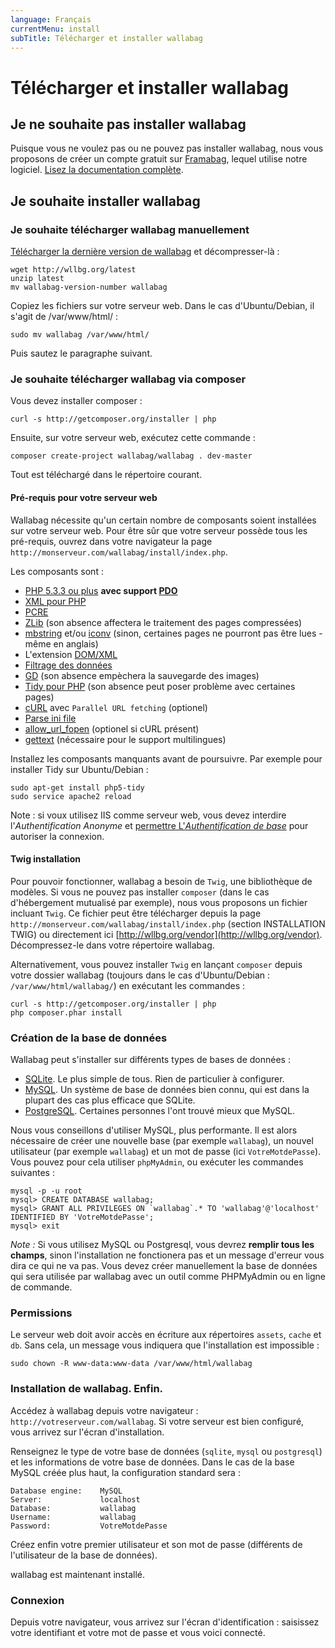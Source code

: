```yaml
---
language: Français
currentMenu: install
subTitle: Télécharger et installer wallabag
---
```


# Télécharger et installer wallabag

## Je ne souhaite pas installer wallabag

Puisque vous ne voulez pas ou ne pouvez pas installer wallabag, nous vous proposons de créer un compte gratuit sur [Framabag](https://framabag.org/), lequel utilise notre logiciel. [Lisez la documentation complète](../Utilisateur/Framabag.md).

## Je souhaite installer wallabag

### Je souhaite télécharger wallabag manuellement

[Télécharger la dernière version de wallabag](http://wllbg.org/latest) et décompresser-là :

    wget http://wllbg.org/latest
    unzip latest
    mv wallabag-version-number wallabag

Copiez les fichiers sur votre serveur web. Dans le cas d'Ubuntu/Debian, il s'agit de /var/www/html/ :

    sudo mv wallabag /var/www/html/

Puis sautez le paragraphe suivant.

### Je souhaite télécharger wallabag via composer

Vous devez installer composer : 

    curl -s http://getcomposer.org/installer | php

Ensuite, sur votre serveur web, exécutez cette commande : 

    composer create-project wallabag/wallabag . dev-master

Tout est téléchargé dans le répertoire courant.

#### Pré-requis pour votre serveur web

Wallabag nécessite qu'un certain nombre de composants soient installées sur votre serveur web.
Pour être sûr que votre serveur possède tous les pré-requis, ouvrez dans votre navigateur la page `http://monserveur.com/wallabag/install/index.php`.

Les composants sont :   
 
* [PHP 5.3.3 ou plus](http://php.net/manual/fr/install.php) **avec support [PDO](http://php.net/manual/en/book.pdo.php)**
* [XML pour PHP](http://php.net/fr/xml)
* [PCRE](http://php.net/fr/pcre)
* [ZLib](http://php.net/en/zlib) (son absence affectera le traitement des pages compressées)
* [mbstring](http://php.net/en/mbstring) et/ou [iconv](http://php.net/en/iconv) (sinon, certaines pages ne pourront pas être lues - même en anglais)
* L'extension [DOM/XML](http://php.net/manual/en/book.dom.php)
* [Filtrage des données](http://php.net/manual/fr/book.filter.php)
* [GD](http://php.net/manual/en/book.image.php) (son absence empèchera la sauvegarde des images)
* [Tidy pour PHP](http://php.net/fr/tidy) (son absence peut poser problème avec certaines pages)
* [cURL](http://php.net/fr/curl) avec `Parallel URL fetching` (optionel)
* [Parse ini file](http://uk.php.net/manual/en/function.parse-ini-file.php) 
* [allow_url_fopen](http://www.php.net/manual/fr/filesystem.configuration.php#ini.allow-url-fopen) (optionel si cURL présent)
* [gettext](http://php.net/manual/fr/book.gettext.php) (nécessaire pour le support multilingues)

Installez les composants manquants avant de poursuivre. Par exemple pour installer Tidy sur Ubuntu/Debian :

    sudo apt-get install php5-tidy
    sudo service apache2 reload
    
Note : si voux utilisez IIS comme serveur web, vous devez interdire l'*Authentification Anonyme* et [permettre L'*Authentification de base*](https://technet.microsoft.com/fr-fr/library/cc772009%28v=ws.10%29.aspx) pour autoriser la connexion.

#### Twig installation

Pour pouvoir fonctionner, wallabag a besoin de `Twig`, une bibliothèque de modèles.
Si vous ne pouvez pas installer `composer` (dans le cas d'hébergement mutualisé par exemple), nous vous proposons un fichier
incluant `Twig`. Ce fichier peut être télécharger depuis la page `http://monserveur.com/wallabag/install/index.php` (section INSTALLATION TWIG) ou directement ici [http://wllbg.org/vendor](http://wllbg.org/vendor). Décompressez-le dans votre répertoire wallabag.

Alternativement, vous pouvez installer `Twig` en lançant `composer` depuis votre dossier wallabag (toujours dans le cas d'Ubuntu/Debian : <code>/var/www/html/wallabag/</code>) en exécutant les commandes :

    curl -s http://getcomposer.org/installer | php
    php composer.phar install

### Création de la base de données

Wallabag peut s'installer sur différents types de bases de données :

* [SQLite](http://php.net/manual/fr/book.sqlite.php). Le plus simple de tous. Rien de particulier à configurer.
* [MySQL](http://php.net/manual/fr/book.mysql.php). Un système de base de données bien connu, qui est dans la plupart des cas plus efficace que SQLite.
* [PostgreSQL](http://php.net/manual/fr/book.pgsql.php). Certaines personnes l'ont trouvé mieux que MySQL.

Nous vous conseillons d'utiliser MySQL, plus performante. Il est alors nécessaire de créer une nouvelle base (par exemple `wallabag`), un nouvel utilisateur (par exemple  `wallabag`) et un mot de passe (ici `VotreMotdePasse`). Vous pouvez pour cela utiliser `phpMyAdmin`, ou exécuter les commandes suivantes :

    mysql -p -u root
    mysql> CREATE DATABASE wallabag;
    mysql> GRANT ALL PRIVILEGES ON `wallabag`.* TO 'wallabag'@'localhost' IDENTIFIED BY 'VotreMotdePasse';
    mysql> exit
    
*Note :* Si vous utilisez MySQL ou Postgresql, vous devrez **remplir tous les champs**, sinon l'installation ne fonctionera pas et un message d'erreur vous dira ce qui ne va pas. Vous devez créer manuellement la base de données qui sera utilisée par wallabag avec un outil comme PHPMyAdmin ou en ligne de commande.

### Permissions

Le serveur web doit avoir accès en écriture aux répertoires `assets`, `cache` et `db`. Sans cela, un message vous indiquera que l'installation est impossible :

    sudo chown -R www-data:www-data /var/www/html/wallabag

### Installation de wallabag. Enfin.

Accédez à wallabag depuis votre navigateur : `http://votreserveur.com/wallabag`. Si votre serveur est bien configuré, vous arrivez sur l'écran d'installation.

Renseignez le type de votre base de données (`sqlite`, `mysql` ou `postgresql`) et les informations de votre base de données. Dans le cas de la base MySQL créée plus haut, la configuration standard sera :

    Database engine:    MySQL
    Server:             localhost
    Database: 	        wallabag
    Username:	        wallabag
    Password:	        VotreMotdePasse

Créez enfin votre premier utilisateur et son mot de passe (différents de l'utilisateur de la base de données).

wallabag est maintenant installé.

### Connexion

Depuis votre navigateur, vous arrivez sur l'écran d'identification : saisissez votre identifiant et votre mot de passe et vous voici connecté.
